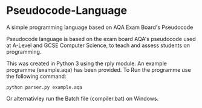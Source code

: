 # Pseudocode-Language
A simple programming language based on AQA Exam Board's Pseudocode

Pseudocode language is based on the exam board AQA's pseudocode used at A-Level and GCSE Computer Science, to teach and assess students on programming.

This was created in Python 3 using the rply module. An example programme (example.aqa) has been provided.
To Run the programme use the following command:

```
python parser.py example.aqa
```

Or alternativley run the Batch file (compiler.bat) on Windows.
